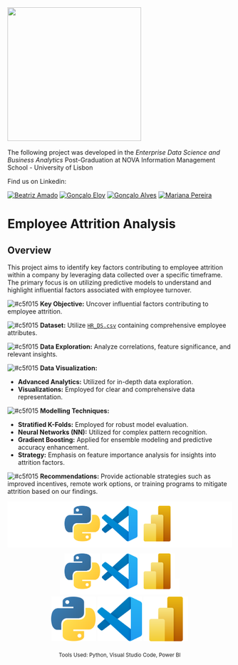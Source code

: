 <img src="https://github.com/AndrePatchy/NOVA-IMS/blob/main/novaimsimage.png?raw=true" width="300" height="300" /> 

The following project was developed in the *Enterprise Data Science and Business Analytics* Post-Graduation at NOVA Information Management School - University of Lisbon

Find us on Linkedin: 

[![Beatriz Amado](https://img.shields.io/badge/Beatriz_Amado-LinkedIn-blue?style=flat&logo=linkedin)](https://www.linkedin.com/in/beatrizamado/)
[![Gonçalo Eloy](https://img.shields.io/badge/Gon%C3%A7alo_Eloy-LinkedIn-blue?style=flat&logo=linkedin)](https://www.linkedin.com/in/goncaloeloy/)
[![Gonçalo Alves](https://img.shields.io/badge/Gon%C3%A7alo_Alves-LinkedIn-blue?style=flat&logo=linkedin)](https://www.linkedin.com/in/goncaloalves/)
[![Mariana Pereira](https://img.shields.io/badge/Mariana_Pereira-LinkedIn-blue?style=flat&logo=linkedin)](https://www.linkedin.com/in/marianapereira/)

# Employee Attrition Analysis

## Overview

This project aims to identify key factors contributing to employee attrition within a company by leveraging data collected over a specific timeframe. The primary focus is on utilizing predictive models to understand and highlight influential factors associated with employee turnover.


![#c5f015](https://via.placeholder.com/15/c5f015/c5f015.png)  **Key Objective:** Uncover influential factors contributing to employee attrition.
  
![#c5f015](https://via.placeholder.com/15/c5f015/c5f015.png)  **Dataset:** Utilize [`HR_DS.csv`](https://raw.githubusercontent.com/beatrizamado/HR-Analysis/main/HR_DS.csv) containing comprehensive employee attributes.    

![#c5f015](https://via.placeholder.com/15/c5f015/c5f015.png)  **Data Exploration:** Analyze correlations, feature significance, and relevant insights.
  
![#c5f015](https://via.placeholder.com/15/c5f015/c5f015.png)  **Data Visualization:**
  - **Advanced Analytics:** Utilized for in-depth data exploration.
  - **Visualizations:** Employed for clear and comprehensive data representation.  
  
![#c5f015](https://via.placeholder.com/15/c5f015/c5f015.png)  **Modelling Techniques:**
  - **Stratified K-Folds:** Employed for robust model evaluation.
  - **Neural Networks (NN):** Utilized for complex pattern recognition.
  - **Gradient Boosting:** Applied for ensemble modeling and predictive accuracy enhancement.
  - **Strategy:** Emphasis on feature importance analysis for insights into attrition factors.
  
![#c5f015](https://via.placeholder.com/15/c5f015/c5f015.png)  **Recommendations:** Provide actionable strategies such as improved incentives, remote work options, or training programs to mitigate attrition based on our findings.


<div style="background-color: white; padding: 10px;">
  <div align="center">
    <img src="Images/Python NBG.png" alt="Python Logo" width="80" />
    <img src="Images/VSC NBG.png" alt="Visual Studio Code Logo" width="80" />
    <img src="Images/Power BI NBG.png" alt="Power BI Logo" width="80" />
  </div>
</div>

<p align="center">
  <span style="background-color: white; padding: 10px;">
    <img src="Images/Python NBG.png" alt="Python Logo" width="80" />
    <img src="Images/VSC NBG.png" alt="Visual Studio Code Logo" width="80" />
    <img src="Images/Power BI NBG.png" alt="Power BI Logo" width="80" />
  </span>
</p>


<div align="center">
  <img src="Images/Python NBG.png" alt="Python Logo" width="100" />
  <img src="Images/VSC NBG.png" alt="Visual Studio Code Logo" width="100" />
  <img src="Images/Power BI NBG.png" alt="Power BI Logo" width="100" />
</div>
<p align="center">
  <sub>Tools Used: Python, Visual Studio Code, Power BI</sub>
</p>
